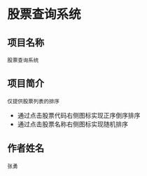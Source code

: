 # 股票查询系统

## 项目名称
`股票查询系统`
## 项目简介
`仅提供股票列表的排序`
- 通过点击股票代码右侧图标实现正序倒序排序
- 通过点击股票名称右侧图标实现随机排序
## 作者姓名
`张勇`